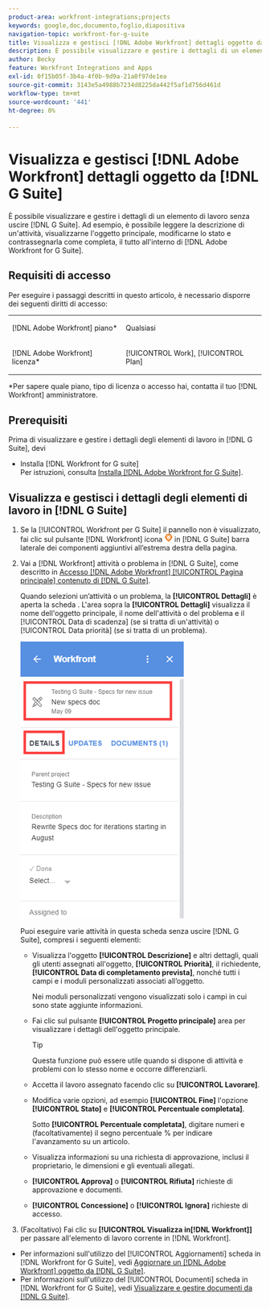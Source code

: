 ```yaml
---
product-area: workfront-integrations;projects
keywords: google,doc,documento,foglio,diapositiva
navigation-topic: workfront-for-g-suite
title: Visualizza e gestisci [!DNL Adobe Workfront] dettagli oggetto da G Suite
description: È possibile visualizzare e gestire i dettagli di un elemento di lavoro senza uscire da G Suite. Ad esempio, è possibile leggere la descrizione di un'attività, visualizzarne l'oggetto principale, modificarne lo stato e contrassegnarla come completa, il tutto all'interno di [!DNL Adobe Workfront] per G Suite.
author: Becky
feature: Workfront Integrations and Apps
exl-id: 0f15b05f-3b4a-4f0b-9d9a-21a0f97de1ea
source-git-commit: 3143e5a4988b7234d8225da442f5af1d756d461d
workflow-type: tm+mt
source-wordcount: '441'
ht-degree: 0%

---
```


# Visualizza e gestisci [!DNL Adobe Workfront] dettagli oggetto da [!DNL G Suite]

È possibile visualizzare e gestire i dettagli di un elemento di lavoro senza uscire [!DNL G Suite]. Ad esempio, è possibile leggere la descrizione di un&#39;attività, visualizzarne l&#39;oggetto principale, modificarne lo stato e contrassegnarla come completa, il tutto all&#39;interno di [!DNL Adobe Workfront for G Suite].

## Requisiti di accesso

Per eseguire i passaggi descritti in questo articolo, è necessario disporre dei seguenti diritti di accesso:

<table style="table-layout:auto"> 
 <col> 
 <col> 
 <tbody> 
  <tr> 
   <td role="rowheader">[!DNL Adobe Workfront] piano*</td> 
   <td> <p>Qualsiasi</p> </td> 
  </tr> 
  <tr> 
   <td role="rowheader">[!DNL Adobe Workfront] licenza*</td> 
   <td> <p>[!UICONTROL Work], [!UICONTROL Plan]</p> </td> 
  </tr> 
</tbody> 
</table>

&#42;Per sapere quale piano, tipo di licenza o accesso hai, contatta il tuo [!DNL Workfront] amministratore.

## Prerequisiti

Prima di visualizzare e gestire i dettagli degli elementi di lavoro in [!DNL G Suite], devi

* Installa [!DNL Workfront for G suite]\
   Per istruzioni, consulta [Installa [!DNL Adobe Workfront for G Suite]](../../workfront-integrations-and-apps/workfront-for-g-suite/install-workfront-for-gsuite.md).

## Visualizza e gestisci i dettagli degli elementi di lavoro in [!DNL G Suite]

1. Se la [!UICONTROL Workfront per G Suite] il pannello non è visualizzato, fai clic sul pulsante [!DNL Workfront] icona ![](assets/wf-lion-icon.png) in [!DNL G Suite] barra laterale dei componenti aggiuntivi all’estrema destra della pagina.
1. Vai a [!DNL Workfront] attività o problema in [!DNL G Suite], come descritto in [Accesso [!DNL Adobe Workfront] [!UICONTROL Pagina principale] contenuto di [!DNL G Suite]](../../workfront-integrations-and-apps/workfront-for-g-suite/access-wf-home-content-from-g-suite.md).

   Quando selezioni un’attività o un problema, la **[!UICONTROL Dettagli]** è aperta la scheda . L&#39;area sopra la **[!UICONTROL Dettagli]** visualizza il nome dell&#39;oggetto principale, il nome dell&#39;attività o del problema e il [!UICONTROL Data di scadenza] (se si tratta di un&#39;attività) o [!UICONTROL Data priorità] (se si tratta di un problema).

   ![](assets/details-tab.png)

   Puoi eseguire varie attività in questa scheda senza uscire [!DNL G Suite], compresi i seguenti elementi:

   * Visualizza l&#39;oggetto **[!UICONTROL Descrizione]** e altri dettagli, quali gli utenti assegnati all&#39;oggetto, **[!UICONTROL Priorità]**, il richiedente, **[!UICONTROL Data di completamento prevista]**, nonché tutti i campi e i moduli personalizzati associati all’oggetto.

      Nei moduli personalizzati vengono visualizzati solo i campi in cui sono state aggiunte informazioni.

   * Fai clic sul pulsante **[!UICONTROL Progetto principale]** area per visualizzare i dettagli dell&#39;oggetto principale.

      >[!TIP]
      >
      >Questa funzione può essere utile quando si dispone di attività e problemi con lo stesso nome e occorre differenziarli.

   * Accetta il lavoro assegnato facendo clic su **[!UICONTROL Lavorare]**.
   * Modifica varie opzioni, ad esempio **[!UICONTROL Fine]** l&#39;opzione **[!UICONTROL Stato]** e **[!UICONTROL Percentuale completata]**.

      Sotto **[!UICONTROL Percentuale completata]**, digitare numeri e (facoltativamente) il segno percentuale % per indicare l&#39;avanzamento su un articolo.
   * Visualizza informazioni su una richiesta di approvazione, inclusi il proprietario, le dimensioni e gli eventuali allegati.
   * **[!UICONTROL Approva]** o **[!UICONTROL Rifiuta]** richieste di approvazione e documenti.

   * **[!UICONTROL Concessione]** o **[!UICONTROL Ignora]** richieste di accesso.

1. (Facoltativo) Fai clic su **[!UICONTROL Visualizza in[!DNL Workfront]]** per passare all&#39;elemento di lavoro corrente in [!DNL Workfront].

* Per informazioni sull&#39;utilizzo del [!UICONTROL Aggiornamenti] scheda in [!DNL Workfront for G Suite], vedi [Aggiornare un [!DNL Adobe Workfront] oggetto da [!DNL G Suite]](../../workfront-integrations-and-apps/workfront-for-g-suite/update-a-workfront-object-in-gsuite.md).
* Per informazioni sull&#39;utilizzo del [!UICONTROL Documenti] scheda in [!DNL Workfront for G Suite], vedi [Visualizzare e gestire documenti da [!DNL G Suite]](../../workfront-integrations-and-apps/workfront-for-g-suite/view-and-manage-documents-in-gsuite.md).
